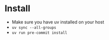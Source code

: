 # Install
- Make sure you have uv installed on your host
- `uv sync --all-groups`
- `uv run pre-commit install`
